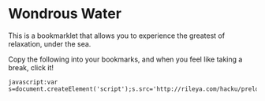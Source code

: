Wondrous Water
==============

This is a bookmarklet that allows you to experience the greatest of relaxation, under the sea.

Copy the following into your bookmarks, and when you feel like taking a break, click it!

```
javascript:var s=document.createElement('script');s.src='http://rileya.com/hacku/preload.js';document.body.appendChild(s);void(0);
```
